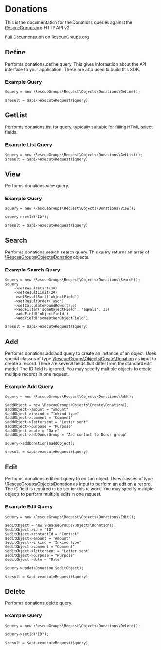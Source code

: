# Donations

This is the documentation for the Donations queries against the [RescueGroups.org](https://www.rescuegroups.org/) HTTP API v2.

[Full Documentation on RescueGroups.org](https://userguide.rescuegroups.org/display/APIDG/Object+definitions#Objectdefinitions-donations)

## Define
Performs donations.define query. This gives information about the API interface to your application. These are also used to build this SDK.

### Example Query

    $query = new \RescueGroups\Request\Objects\Donations\Define();

    $result = $api->executeRequest($query);
## GetList
Performs donations.list list query, typically suitable for filling HTML select fields.

### Example List Query

    $query = new \RescueGroups\Request\Objects\Donations\GetList();
    $result = $api->executeRequest($query);
## View
Performs donations.view query.

### Example Query

    $query = new \RescueGroups\Request\Objects\Donations\View();

    $query->setId("ID");

    $result = $api->executeRequest($query);

## Search
Performs donations.search search query. This query returns an array of [\RescueGroups\Objects\Donation](../../../src/Objects/Donation.php) objects.

### Example Search Query

    $query = new \RescueGroups\Request\Objects\Donations\Search();
    $query
        ->setResultStart(10)
        ->setResultLimit(20)
        ->setResultSort('objectField')
        ->setResultOrder('asc')
        ->setCalculateFoundRows(true)
        ->addFilter('someObjectField', 'equals', 33)
        ->addField('objectField')
        ->addField('someOtherObjectField');

    $result = $api->executeRequest($query);
## Add
Performs donations.add add query to create an instance of an object. Uses special classes of type [\RescueGroups\Objects\Create\Donation](../../../src/Objects/Donation.php) as input to create a record. There are several fields that differ from the standard edit model. The ID field is ignored. You may specify multiple objects to create multiple records in one request.

### Example Add Query

    $query = new \RescueGroups\Request\Objects\Donations\Add();

    $addObject = new \RescueGroups\Objects\Create\Donation();
    $addObject->amount = "Amount"
    $addObject->inkind = "Inkind type"
    $addObject->comment = "Comment"
    $addObject->lettersent = "Letter sent"
    $addObject->purpose = "Purpose"
    $addObject->date = "Date"
    $addObject->addDonorGroup = "Add contact to Donor group"

    $query->addDonation($addObject);

    $result = $api->executeRequest($query);
## Edit
Performs donations.edit edit query to edit an object. Uses classes of type [\RescueGroups\Objects\Donation](../../../src/Objects/Donation.php) as input to perform an edit on a record. The ID field is required to be set for this to work. You may specify multiple objects to perform multiple edits in one request.

### Example Edit Query

    $query = new \RescueGroups\Request\Objects\Donations\Edit();

    $editObject = new \RescueGroups\Objects\Donation();
    $editObject->id = "ID"
    $editObject->contactId = "Contact"
    $editObject->amount = "Amount"
    $editObject->inkind = "Inkind type"
    $editObject->comment = "Comment"
    $editObject->lettersent = "Letter sent"
    $editObject->purpose = "Purpose"
    $editObject->date = "Date"

    $query->updateDonation($editObject);

    $result = $api->executeRequest($query);
## Delete
Performs donations.delete query.

### Example Query

    $query = new \RescueGroups\Request\Objects\Donations\Delete();

    $query->setId("ID");

    $result = $api->executeRequest($query);

